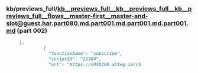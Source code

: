 ### kb/previews_full/kb__previews_full__kb__previews_full__kb__previews_full__flows__master-first__master-and-slot@guest.har.part080.md.part001.md.part001.md.part001.md (part 002)

```md
     },
              {
                "functionName": "subscribe",
                "scriptId": "11564",
                "url": "https://n958200.alteg.io/ch
```

```
